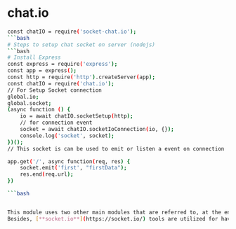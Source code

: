 # chat.io
```bash
const chatIO = require('socket-chat.io');
```bash
# Steps to setup chat socket on server (nodejs)
```bash
# Install Express
const express = require('express');
const app = express();
const http = require('http').createServer(app);
const chatIO = require('chat.io');
// For Setup Socket connection
global.io;
global.socket;
(async function () {
    io = await chatIO.socketSetup(http);
    // for connection event
    socket = await chatIO.socketIoConnection(io, {});
    console.log('socket', socket);
})();
// This socket is can be used to emit or listen a event on connection

app.get('/', async function(req, res) {
    socket.emit('first', "firstData");
    res.end(req.url);
})

```bash


This module uses two other main modules that are referred to, at the end of this page. \
Besides, [**socket.io**](https://socket.io/) tools are utilized for having a better performance.
